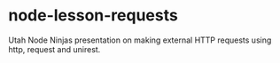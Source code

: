 # node-lesson-requests
Utah Node Ninjas presentation on making external HTTP requests using http, request and unirest.
